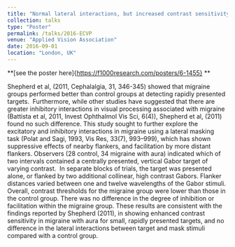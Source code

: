 ```yaml
---
title: "Normal lateral interactions, but increased contrast sensitivity, in migraine with aura."
collection: talks
type: "Poster"
permalink: /talks/2016-ECVP
venue: "Applied Vision Association"
date: 2016-09-01
location: "London, UK"
---
```


**[see the poster here]{https://f1000research.com/posters/6-1455} **

Shepherd et al, (2011, Cephalalgia, 31, 346-345) showed that migraine groups performed better than control groups at detecting rapidly presented targets.  Furthermore, while other studies have suggested that there are greater inhibitory interactions in visual processing associated with migraine (Battista et al, 2011, Invest Ophthalmol Vis Sci, 6(4)), Shepherd et al, (2011) found no such difference. This study sought to further explore the excitatory and inhibitory interactions in migraine using a lateral masking task (Polat and Sagi, 1993, Vis Res, 33(7), 993–999), which has shown suppressive effects of nearby flankers, and facilitation by more distant flankers. Observers (28 control, 34 migraine with aura) indicated which of two intervals contained a centrally presented, vertical Gabor target of varying contrast.  In separate blocks of trials, the target was presented alone, or flanked by two additional collinear, high contrast Gabors. Flanker distances varied between one and twelve wavelengths of the Gabor stimuli. Overall, contrast thresholds for the migraine group were lower than those in the control group. There was no difference in the degree of inhibition or facilitation within the migraine group. These results are consistent with the findings reported by Shepherd (2011), in showing enhanced contrast sensitivity in migraine with aura for small, rapidly presented targets, and no difference in the lateral interactions between target and mask stimuli compared with a control group.
